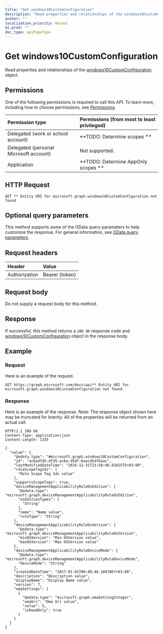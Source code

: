 ```yaml
---
title: "Get windows10CustomConfiguration"
description: "Read properties and relationships of the windows10CustomConfiguration object."
author: ""
localization_priority: Normal
ms.prod: ""
doc_type: apiPageType
---
```


# Get windows10CustomConfiguration

Read properties and relationships of the [windows10CustomConfiguration](../resources/windows10customconfiguration.md) object.

## Permissions
One of the following permissions is required to call this API. To learn more, including how to choose permissions, see [Permissions](/concepts/permissions-reference.md).

|Permission type|Permissions (from most to least privileged)|
|:---|:---|
|Delegated (work or school account)|**TODO: Determine scopes **|
|Delegated (personal Microsoft account)|Not supported.|
|Application|**TODO: Determine AppOnly scopes **|

## HTTP Request
<!-- {
  "blockType": "ignored"
}
-->
``` http
GET ** Entity URI for microsoft.graph.windows10CustomConfiguration not found
```

## Optional query parameters
This method supports some of the OData query parameters to help customize the response. For general information, see [OData query parameters](/graph/query-parameters).

## Request headers
|Header|Value|
|:---|:---|
|Authorization|Bearer {token}|

## Request body
Do not supply a request body for this method.

## Response
If successful, this method returns a `200 OK` response code and [windows10CustomConfiguration](../resources/windows10customconfiguration.md) object in the response body.

## Example

### Request
Here is an example of the request.
<!-- {
  "blockType": "request",
  "name": "get_windows10customconfiguration"
}
-->
``` http
GET https://graph.microsoft.com/docs\api** Entity URI for microsoft.graph.windows10CustomConfiguration not found
```

### Response
Here is an example of the response. Note: The response object shown here may be truncated for brevity. All of the properties will be returned from an actual call.
<!-- {
  "blockType": "response",
  "truncated": true,
  "@odata.type": "microsoft.graph.windows10CustomConfiguration"
}
-->
``` http
HTTP/1.1 200 OK
Content-Type: application/json
Content-Length: 1335

{
  "value": {
    "@odata.type": "#microsoft.graph.windows10CustomConfiguration",
    "id": "ac6adfd5-dfd5-ac6a-d5df-6aacd5df6aac",
    "lastModifiedDateTime": "2016-12-31T23:58:46.8102575+03:00",
    "roleScopeTagIds": [
      "Role Scope Tag Ids value"
    ],
    "supportsScopeTags": true,
    "deviceManagementApplicabilityRuleOsEdition": {
      "@odata.type": "microsoft.graph.deviceManagementApplicabilityRuleOsEdition",
      "osEditionTypes": [
        "String"
      ],
      "name": "Name value",
      "ruleType": "String"
    },
    "deviceManagementApplicabilityRuleOsVersion": {
      "@odata.type": "microsoft.graph.deviceManagementApplicabilityRuleOsVersion",
      "minOSVersion": "Min OSVersion value",
      "maxOSVersion": "Max OSVersion value"
    },
    "deviceManagementApplicabilityRuleDeviceMode": {
      "@odata.type": "microsoft.graph.deviceManagementApplicabilityRuleDeviceMode",
      "deviceMode": "String"
    },
    "createdDateTime": "2017-01-01T00:00:46.1697867+03:00",
    "description": "Description value",
    "displayName": "Display Name value",
    "version": 7,
    "omaSettings": [
      {
        "@odata.type": "microsoft.graph.omaSettingInteger",
        "omaUri": "Oma Uri value",
        "value": 5,
        "isReadOnly": true
      }
    ]
  }
}
```

